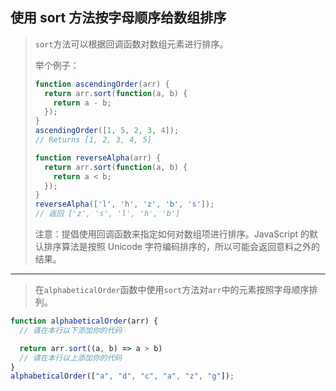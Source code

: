 ## 使用 sort 方法按字母顺序给数组排序

> `sort`方法可以根据回调函数对数组元素进行排序。
>
> 举个例子：
>
> ```js
> function ascendingOrder(arr) {
>   return arr.sort(function(a, b) {
>     return a - b;
>   });
> }
> ascendingOrder([1, 5, 2, 3, 4]);
> // Returns [1, 2, 3, 4, 5]
> 
> function reverseAlpha(arr) {
>   return arr.sort(function(a, b) {
>     return a < b;
>   });
> }
> reverseAlpha(['l', 'h', 'z', 'b', 's']);
> // 返回 ['z', 's', 'l', 'h', 'b']
> ```
>
> 注意：提倡使用回调函数来指定如何对数组项进行排序。JavaScript 的默认排序算法是按照 Unicode 字符编码排序的，所以可能会返回意料之外的结果。

---

> 在`alphabeticalOrder`函数中使用`sort`方法对`arr`中的元素按照字母顺序排列。

```js
function alphabeticalOrder(arr) {
  // 请在本行以下添加你的代码

  return arr.sort((a, b) => a > b)
  // 请在本行以上添加你的代码
}
alphabeticalOrder(["a", "d", "c", "a", "z", "g"]);
```

